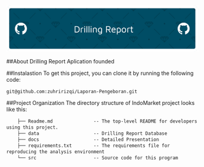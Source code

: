 ![header](header.png)

##About
    Drilling Report Aplication founded

##Instalastion
    To get this project, you can clone it by running the following code:

    git@github.com:zuhririzqi/Laporan-Pengeboran.git


##Project Organization
    The directory structure of IndoMarket project looks like this:

        ├── Readme.md               -- The top-level README for developers using this project.
        ├── data                    -- Drilling Report Database
        ├── docs                    -- Detailed Presentation
        ├── requirements.txt        -- The requirements file for reproducing the analysis environment
        └── src                     -- Source code for this program
          


